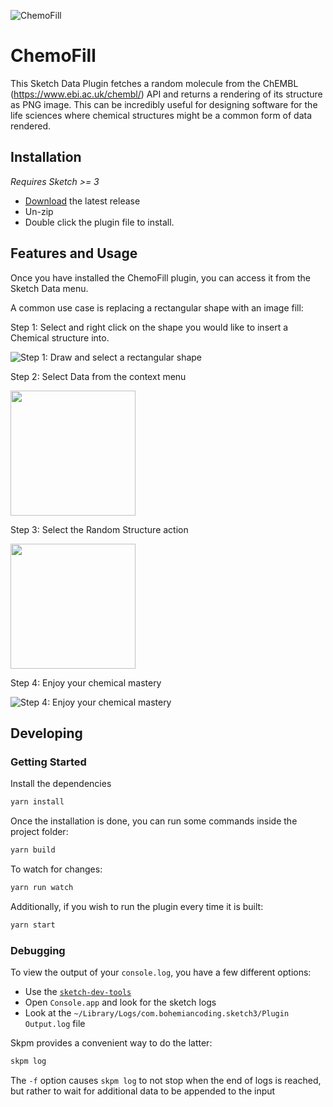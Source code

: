 ![ChemoFill](https://github.com/ahadik/chemofill/blob/master/docs/banner-light.png)

# ChemoFill

This Sketch Data Plugin fetches a random molecule from the ChEMBL (https://www.ebi.ac.uk/chembl/) API and returns a rendering of its structure as PNG image. This can be incredibly useful for designing software for the life sciences where chemical structures might be a common form of data rendered.

## Installation

_Requires Sketch >= 3_

* [Download](https://github.com/ahadik/chemofill/releases/latest) the latest release
* Un-zip
* Double click the plugin file to install.

## Features and Usage

Once you have installed the ChemoFill plugin, you can access it from the Sketch Data menu.

A common use case is replacing a rectangular shape with an image fill:

Step 1: Select and right click on the shape you would like to insert a Chemical structure into.

![Step 1: Draw and select a rectangular shape](https://github.com/ahadik/chemofill/blob/master/docs/step-1.png)

Step 2: Select Data from the context menu

<img src="https://github.com/ahadik/chemofill/blob/master/docs/step-2.png" width="200">

Step 3: Select the Random Structure action

<img src="https://github.com/ahadik/chemofill/blob/master/docs/step-3.png" width="200">

Step 4: Enjoy your chemical mastery

![Step 4: Enjoy your chemical mastery](https://github.com/ahadik/chemofill/blob/master/docs/step-4.png)

## Developing

### Getting Started

Install the dependencies

```bash
yarn install
```

Once the installation is done, you can run some commands inside the project folder:

```bash
yarn build
```

To watch for changes:

```bash
yarn run watch
```

Additionally, if you wish to run the plugin every time it is built:

```bash
yarn start
```

### Debugging

To view the output of your `console.log`, you have a few different options:

* Use the [`sketch-dev-tools`](https://github.com/skpm/sketch-dev-tools)
* Open `Console.app` and look for the sketch logs
* Look at the `~/Library/Logs/com.bohemiancoding.sketch3/Plugin Output.log` file

Skpm provides a convenient way to do the latter:

```bash
skpm log
```

The `-f` option causes `skpm log` to not stop when the end of logs is reached, but rather to wait for additional data to be appended to the input
